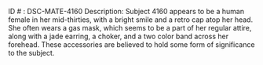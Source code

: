 ID # : DSC-MATE-4160
Description: Subject 4160 appears to be a human female in her mid-thirties, with a bright smile and a retro cap atop her head. She often wears a gas mask, which seems to be a part of her regular attire, along with a jade earring, a choker, and a two color band across her forehead. These accessories are believed to hold some form of significance to the subject.